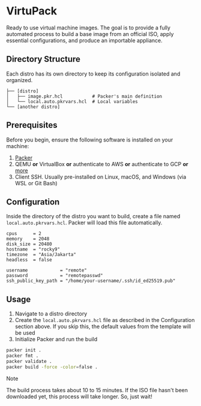 # VirtuPack

Ready to use virtual machine images. The goal is to provide a fully automated process to build a base image from an official ISO, apply essential configurations, and produce an importable appliance.

## Directory Structure

Each distro has its own directory to keep its configuration isolated and organized.

```
├── [distro]
│   ├── image.pkr.hcl           # Packer's main definition
│   └── local.auto.pkrvars.hcl  # Local variables
└── [another distro]
```

## Prerequisites

Before you begin, ensure the following software is installed on your machine:

1. [Packer](https://developer.hashicorp.com/packer/install)
1. QEMU **or** VirtualBox **or** authenticate to AWS **or** authenticate to GCP **or** [more](https://developer.hashicorp.com/packer/integrations)
1. Client SSH. Usually pre-installed on Linux, macOS, and Windows (via WSL or Git Bash)

## Configuration

Inside the directory of the distro you want to build, create a file named `local.auto.pkrvars.hcl`. Packer will load this file automatically.

```hcl
cpus      = 2
memory    = 2048
disk_size = 20480
hostname  = "rocky9"
timezone  = "Asia/Jakarta"
headless  = false

username            = "remote"
password            = "remotepasswd"
ssh_public_key_path = "/home/your-username/.ssh/id_ed25519.pub"
```

## Usage

1. Navigate to a distro directory
1. Create the `local.auto.pkrvars.hcl` file as described in the Configuration section above. If you skip this, the default values from the template will be used
1. Initialize Packer and run the build

```bash
packer init .
packer fmt .
packer validate .
packer build -force -color=false .
```

> [!NOTE]
>
> The build process takes about 10 to 15 minutes. If the ISO file hasn't been downloaded yet, this process will take longer. So, just wait!
